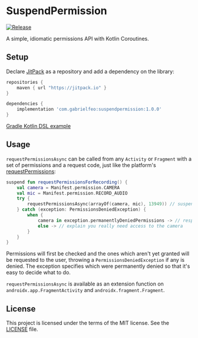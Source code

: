 # SuspendPermission

[![Release](https://jitpack.io/v/com.gabrielfeo/suspendpermission.svg)](https://jitpack.io/#com.gabrielfeo/suspendpermission)

A simple, idiomatic permissions API with Kotlin Coroutines.

## Setup

Declare [JitPack](https://jitpack.io/) as a repository and add a dependency on the library:

```groovy
repositories {
    maven { url "https://jitpack.io" }
}

dependencies {
    implementation 'com.gabrielfeo:suspendpermission:1.0.0'
}
```

[Gradle Kotlin DSL example](/sample/build.gradle.kts)

## Usage

`requestPermissionsAsync` can be called from any `Activity` or `Fragment` with a set of permissions and a request code, just like the platform's [requestPermissions](https://developer.android.com/reference/android/app/Activity.html#requestPermissions(java.lang.String[],%20int)):

```kotlin
suspend fun requestPermissionsForRecording() {
    val camera = Manifest.permission.CAMERA
    val mic = Manifest.permission.RECORD_AUDIO
    try {
        requestPermissionsAsync(arrayOf(camera, mic), 13949)) // suspend
    } catch (exception: PermissionsDeniedException) {
        when {
            camera in exception.permanentlyDeniedPermissions -> // respect the user's decision
            else -> // explain you really need access to the camera
        }
    }
}
```

Permissions will first be checked and the ones which aren't yet granted will be requested to the user, throwing a `PermissionsDeniedException` if any is denied. The exception specifies which were permanently denied so that it's easy to decide what to do.

`requestPermissionsAsync` is available as an extension function on `androidx.app.FragmentActivity` and `androidx.fragment.Fragment`.

## License

This project is licensed under the terms of the MIT license. See the [LICENSE](LICENSE.txt) file.

